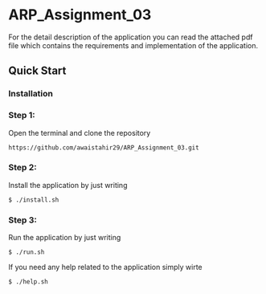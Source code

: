 # ARP_Assignment_03
For the detail description of the application you can read the attached pdf file which contains the requirements and implementation of the application.
## Quick Start
### Installation
### Step 1:
Open the terminal and clone the repository
```bashscript
https://github.com/awaistahir29/ARP_Assignment_03.git
```
### Step 2:
Install the application by just writing 
```bashscript
$ ./install.sh
```
### Step 3:
Run the application by just writing 
```bashscript
$ ./run.sh
```
If you need any help related to the application simply wirte
```bashscript
$ ./help.sh
```
